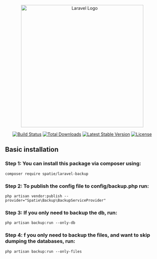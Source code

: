 <p align="center"><a href="https://laravel.com" target="_blank"><img src="https://raw.githubusercontent.com/laravel/art/master/logo-lockup/5%20SVG/2%20CMYK/1%20Full%20Color/laravel-logolockup-cmyk-red.svg" width="400" alt="Laravel Logo"></a></p>

<p align="center">
<a href="https://github.com/laravel/framework/actions"><img src="https://github.com/laravel/framework/workflows/tests/badge.svg" alt="Build Status"></a>
<a href="https://packagist.org/packages/laravel/framework"><img src="https://img.shields.io/packagist/dt/laravel/framework" alt="Total Downloads"></a>
<a href="https://packagist.org/packages/laravel/framework"><img src="https://img.shields.io/packagist/v/laravel/framework" alt="Latest Stable Version"></a>
<a href="https://packagist.org/packages/laravel/framework"><img src="https://img.shields.io/packagist/l/laravel/framework" alt="License"></a>
</p>

## Basic installation

### Step 1: You can install this package via composer using:

```
composer require spatie/laravel-backup
```


### Step 2: To publish the config file to config/backup.php run:
```
php artisan vendor:publish --provider="Spatie\Backup\BackupServiceProvider"
```

### Step 3: If you only need to backup the db, run:
```
php artisan backup:run --only-db
```


### Step 4: f you only need to backup the files, and want to skip dumping the databases, run:
```
php artisan backup:run --only-files
```